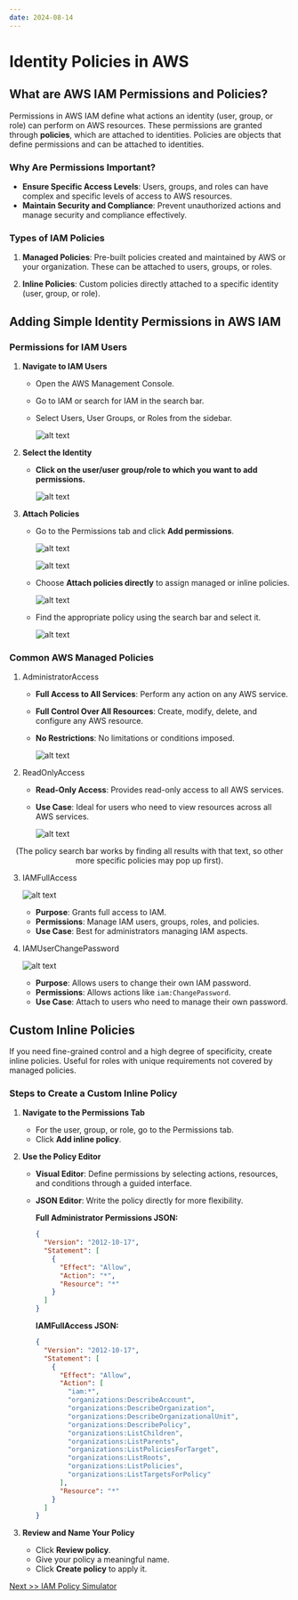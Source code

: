 ```yaml
---
date: 2024-08-14
---
```


# Identity Policies in AWS

## What are AWS IAM Permissions and Policies?

Permissions in AWS IAM define what actions an identity (user, group, or role) can perform on AWS resources. These permissions are granted through **policies**, which are attached to identities. Policies are objects that define permissions and can be attached to identities.

### Why Are Permissions Important?

- **Ensure Specific Access Levels**: Users, groups, and roles can have complex and specific levels of access to AWS resources.
- **Maintain Security and Compliance**: Prevent unauthorized actions and manage security and compliance effectively.

### Types of IAM Policies

1. **Managed Policies**: Pre-built policies created and maintained by AWS or your organization. These can be attached to users, groups, or roles.

2. **Inline Policies**: Custom policies directly attached to a specific identity (user, group, or role).

## Adding Simple Identity Permissions in AWS IAM

### Permissions for IAM Users

1. **Navigate to IAM Users**

   - Open the AWS Management Console.
   - Go to IAM or search for IAM in the search bar.
   - Select Users, User Groups, or Roles from the sidebar.

     ![alt text](img/permission.png)

2. **Select the Identity**

   - **Click on the user/user group/role to which you want to add permissions.**

     ![alt text](<img/click user.png>)

3. **Attach Policies**

   - Go to the Permissions tab and click **Add permissions**.

     ![alt text](<img/attatch policies.png>)

     ![alt text](<img/attatch policies2.png>)

   - Choose **Attach policies directly** to assign managed or inline policies.

     ![alt text](<img/attatch policies directly.png>)

   - Find the appropriate policy using the search bar and select it.

     ![alt text](<img/find appro policy.png>)

### Common AWS Managed Policies

1. AdministratorAccess

   - **Full Access to All Services**: Perform any action on any AWS service.
   - **Full Control Over All Resources**: Create, modify, delete, and configure any AWS resource.
   - **No Restrictions**: No limitations or conditions imposed.

     ![alt text](<img/no restrictions.png>)

2. ReadOnlyAccess

   - **Read-Only Access**: Provides read-only access to all AWS services.
   - **Use Case**: Ideal for users who need to view resources across all AWS services.

     ![alt text](<img/use case.png>)

<p align="center">
  (The policy search bar works by finding all results with that text, so other more specific policies may pop up first).
</p>

3. IAMFullAccess

   ![alt text](<img/iam full access.png>)

   - **Purpose**: Grants full access to IAM.
   - **Permissions**: Manage IAM users, groups, roles, and policies.
   - **Use Case**: Best for administrators managing IAM aspects.

4. IAMUserChangePassword

   ![alt text](<img/change pass.png>)

   - **Purpose**: Allows users to change their own IAM password.
   - **Permissions**: Allows actions like `iam:ChangePassword`.
   - **Use Case**: Attach to users who need to manage their own password.

## Custom Inline Policies

If you need fine-grained control and a high degree of specificity, create inline policies. Useful for roles with unique requirements not covered by managed policies.

### Steps to Create a Custom Inline Policy

1. **Navigate to the Permissions Tab**

   - For the user, group, or role, go to the Permissions tab.
   - Click **Add inline policy**.

2. **Use the Policy Editor**

   - **Visual Editor**: Define permissions by selecting actions, resources, and conditions through a guided interface.

   - **JSON Editor**: Write the policy directly for more flexibility.

     **Full Administrator Permissions JSON:**

     ```json
     {
       "Version": "2012-10-17",
       "Statement": [
         {
           "Effect": "Allow",
           "Action": "*",
           "Resource": "*"
         }
       ]
     }
     ```

     **IAMFullAccess JSON:**

     ```json
     {
       "Version": "2012-10-17",
       "Statement": [
         {
           "Effect": "Allow",
           "Action": [
             "iam:*",
             "organizations:DescribeAccount",
             "organizations:DescribeOrganization",
             "organizations:DescribeOrganizationalUnit",
             "organizations:DescribePolicy",
             "organizations:ListChildren",
             "organizations:ListParents",
             "organizations:ListPoliciesForTarget",
             "organizations:ListRoots",
             "organizations:ListPolicies",
             "organizations:ListTargetsForPolicy"
           ],
           "Resource": "*"
         }
       ]
     }
     ```

3. **Review and Name Your Policy**

   - Click **Review policy**.
   - Give your policy a meaningful name.
   - Click **Create policy** to apply it.

[Next >> IAM Policy Simulator](14%20-%20IAM%20Policy%20Simulator.md)

<!-- (13%20-%20Allowing%20Access%20to%20Billing%20Console.md) -->
